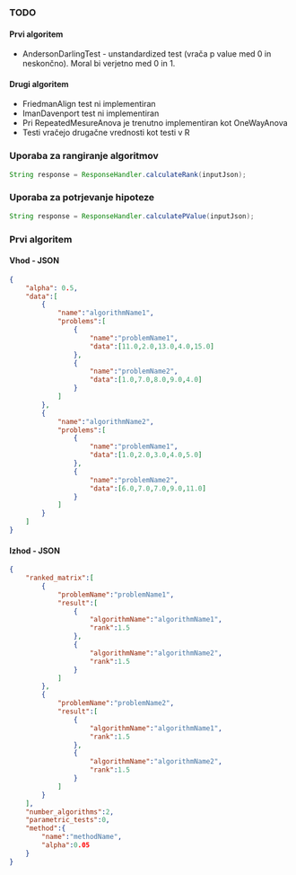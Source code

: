 ### TODO

#### Prvi algoritem 
* AndersonDarlingTest - unstandardized test (vrača p value med 0 in neskončno). Moral bi verjetno med 0 in 1.

#### Drugi algoritem
* FriedmanAlign test ni implementiran
* ImanDavenport test ni implementiran
* Pri RepeatedMesureAnova je trenutno implementiran kot OneWayAnova
* Testi vračejo drugačne vrednosti kot testi v R 

### Uporaba za rangiranje algoritmov

```java
String response = ResponseHandler.calculateRank(inputJson);
```

### Uporaba za potrjevanje hipoteze

```java
String response = ResponseHandler.calculatePValue(inputJson);
```
### Prvi algoritem
#### Vhod - JSON

```json
{
	"alpha": 0.5,
	"data":[
		{
			"name":"algorithmName1",
			"problems":[
				{
					"name":"problemName1",
					"data":[11.0,2.0,13.0,4.0,15.0]
				},
				{
					"name":"problemName2",
					"data":[1.0,7.0,8.0,9.0,4.0]
				}
			]
		},
		{
			"name":"algorithmName2",
			"problems":[
				{
					"name":"problemName1",
					"data":[1.0,2.0,3.0,4.0,5.0]
				},
				{
					"name":"problemName2",
					"data":[6.0,7.0,7.0,9.0,11.0]
				}
			]
		}
	]
}
```

#### Izhod - JSON

```json
{
	"ranked_matrix":[
		{
			"problemName":"problemName1",
			"result":[
				{
					"algorithmName":"algorithmName1",
					"rank":1.5
				},
				{
					"algorithmName":"algorithmName2",
					"rank":1.5
				}
			]
		},
		{
			"problemName":"problemName2",
			"result":[
				{
					"algorithmName":"algorithmName1",
					"rank":1.5
				},
				{
					"algorithmName":"algorithmName2",
					"rank":1.5
				}
			]
		}
	],
	"number_algorithms":2,
	"parametric_tests":0,
	"method":{
		"name":"methodName",
		"alpha":0.05
	}
}
```
